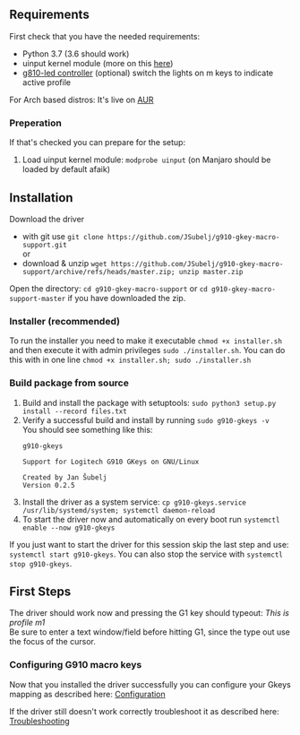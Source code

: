 ## Requirements
First check that you have the needed requirements:
 - Python 3.7 (3.6 should work)
 - uinput kernel module (more on this [here](http://tjjr.fi/sw/python-uinput/#Usage))
 - [g810-led controller](https://github.com/MatMoul/g810-led) (optional) switch the lights on m keys to indicate active profile

For Arch based distros: It's live on [AUR](https://aur.archlinux.org/packages/g910-gkeys-git/)

### Preperation
If that's checked you can prepare for the setup:
 1. Load uinput kernel module: `modprobe uinput` (on Manjaro should be loaded by default afaik)
 
## Installation  
Download the driver  
- with git use `git clone https://github.com/JSubelj/g910-gkey-macro-support.git`  
or
- download & unzip `wget https://github.com/JSubelj/g910-gkey-macro-support/archive/refs/heads/master.zip; unzip master.zip`  

Open the directory: `cd g910-gkey-macro-support` or `cd g910-gkey-macro-support-master` if you have downloaded the zip.

### Installer (recommended)
To run the installer you need to make it executable `chmod +x installer.sh` and then execute it with admin privileges `sudo ./installer.sh`. You can do this with in one line `chmod +x installer.sh; sudo ./installer.sh`

### Build package from source
1. Build and install the package with setuptools: `sudo python3 setup.py install --record files.txt`
2. Verify a successful build and install by running `sudo g910-gkeys -v`  
    You should see something like this:
      ```
      g910-gkeys
      
      Support for Logitech G910 GKeys on GNU/Linux
      
      Created by Jan Šubelj
      Version 0.2.5
      ```
3. Install the driver as a system service: `cp g910-gkeys.service /usr/lib/systemd/system; systemctl daemon-reload`
4. To start the driver now and automatically on every boot run `systemctl enable --now g910-gkeys`
 
If you just want to start the driver for this session skip the last step and use: `systemctl start g910-gkeys`. You can also stop the service with `systemctl stop g910-gkeys`.

## First Steps
The driver should work now and pressing the G1 key should typeout: *This is profile m1*  
Be sure to enter a text window/field before hitting G1, since the type out use the focus of the cursor.

### Configuring G910 macro keys
Now that you installed the driver successfully you can configure your Gkeys mapping as described here: [Configuration](https://github.com/JSubelj/g910-gkey-macro-support/wiki/Configuration)

If the driver still doesn't work correctly troubleshoot it as described here: [Troubleshooting](https://github.com/JSubelj/g910-gkey-macro-support/wiki/Troubleshooting)



